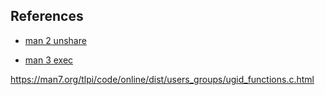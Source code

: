 ## References

- [man 2 unshare](https://man7.org/linux/man-pages/man2/unshare.2.html)

- [man 3 exec](https://man7.org/linux/man-pages/man3/exec.3.html)

https://man7.org/tlpi/code/online/dist/users_groups/ugid_functions.c.html